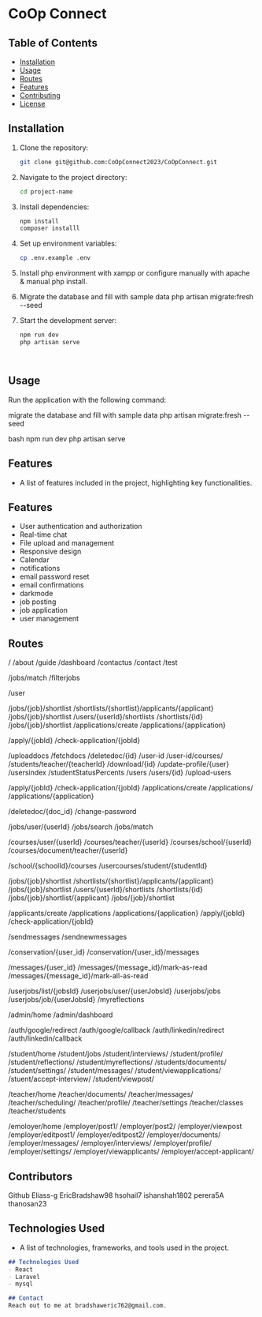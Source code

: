 # CoOp Connect



## Table of Contents
- [Installation](#installation)
- [Usage](#usage)
- [Routes](#routes)
- [Features](#features)
- [Contributing](#contributing)
- [License](#license)



## Installation

1. Clone the repository:
   ```bash
   git clone git@github.com:CoOpConnect2023/CoOpConnect.git
   ```

2. Navigate to the project directory:
   ```bash
   cd project-name
   ```

3. Install dependencies:
   ```bash
   npm install
   composer installl
   ```

4. Set up environment variables:
   ```bash
   cp .env.example .env
   ```
5. Install php environment with xampp or configure manually with apache & manual php install.

6. Migrate the database and fill with sample data
php artisan migrate:fresh --seed


6. Start the development server:
   ```bash
   npm run dev
   php artisan serve




## Usage

Run the application with the following command:

migrate the database and fill with sample data
php artisan migrate:fresh --seed

bash
npm run dev
php artisan serve













##  Features
- A list of features included in the project, highlighting key functionalities.


## Features
- User authentication and authorization
- Real-time chat
- File upload and management
- Responsive design
- Calendar
- notifications
- email password reset
- email confirmations
- darkmode
- job posting
- job application
- user management










## Routes

/
/about
/guide
/dashboard
/contactus
/contact
/test

/jobs/match
/filterjobs

/user

/jobs/{job}/shortlist
/shortlists/{shortlist}/applicants/{applicant}
/jobs/{job}/shortlist
/users/{userId}/shortlists
/shortlists/{id}
/jobs/{job}/shortlist
/applications/create
/applications/{application}

/apply/{jobId}
/check-application/{jobId}

/uploaddocs
/fetchdocs
/deletedoc/{id}
/user-id
/user-id/courses/
/students/teacher/{teacherId}
/download/{id}
/update-profile/{user}
/usersindex
/studentStatusPercents
/users
/users/{id}
/upload-users

/apply/{jobId}
/check-application/{jobId}
/applications/create
/applications/
/applications/{application}

/deletedoc/{doc_id}
/change-password

/jobs/user/{userId}
/jobs/search
/jobs/match

/courses/user/{userId}
/courses/teacher/{userId}
/courses/school/{userId}
/courses/document/teacher/{userId}

/school/{schoolId}/courses
/usercourses/student/{studentId}

/jobs/{job}/shortlist
/shortlists/{shortlist}/applicants/{applicant}
/jobs/{job}/shortlist
/users/{userId}/shortlists
/shortlists/{id}
/jobs/{job}/shortlist/{applicant}
/jobs/{job}/shortlist

/applicants/create
/applications
/applications/{application}
/apply/{jobId}
/check-application/{jobId}

/sendmessages
/sendnewmessages

/conservation/{user_id}
/conservation/{user_id}/messages

/messages/{user_id}
/messages/{message_id}/mark-as-read
/messages/{message_id}/mark-all-as-read

/userjobs/list/{jobsId}
/userjobs/user/{userJobsId}
/userjobs/jobs
/userjobs/job/{userJobsId}
/myreflections

/admin/home
/admin/dashboard

/auth/google/redirect
/auth/google/callback
/auth/linkedin/redirect
/auth/linkedin/callback

/student/home
/student/jobs
/student/interviews/
/student/profile/
/student/reflections/
/student/myreflections/
/students/documents/
/student/settings/
/student/messages/
/student/viewapplications/
/stuent/accept-interview/
/student/viewpost/

/teacher/home
/teacher/documents/
/teacher/messages/
/teacher/scheduling/
/teacher/profile/
/teacher/settings
/teacher/classes
/teacher/students

/emoloyer/home
/employer/post1/
/employer/post2/
/employer/viewpost
/employer/editpost1/
/employer/editpost2/
/employer/documents/
/employer/messages/
/employer/interviews/
/employer/profile/
/employer/settings/
/employer/viewapplicants/
/employer/accept-applicant/



## Contributors

Github
Eliass-g
EricBradshaw98
hsohail7
ishanshah1802
perera5A
thanosan23








## Technologies Used
- A list of technologies, frameworks, and tools used in the project.

```markdown
## Technologies Used
- React
- Laravel
- mysql

## Contact
Reach out to me at bradshaweric762@gmail.com.
